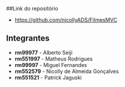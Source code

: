 ##Link do repositório
- https://github.com/nicollyADS/FilmesMVC

## Integrantes
- **rm99977** - Alberto Seiji
- **rm551997** - Matheus Rodrigues
- **rm99997** - Miguel Fernandes
- **rm552579** - Nicolly de Almeida Gonçalves 
- **rm551521** - Patrick Jaguski